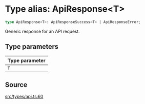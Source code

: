 # Type alias: ApiResponse\<T\>

```ts
type ApiResponse<T>: ApiResponseSuccess<T> | ApiResponseError;
```

Generic response for an API request.

## Type parameters

| Type parameter |
| :------ |
| `T` |

## Source

[src/types/api.ts:60](https://github.com/torque-labs/torque-ts-sdk/blob/c95828d99ae8c726ef550803d1dbba9bc4dfc9f3/src/types/api.ts#L60)
